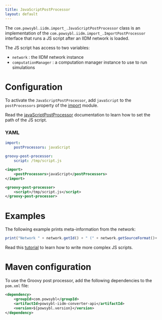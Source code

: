 ```yaml
---
title: JavaScriptPostProcessor
layout: default
---
```


The `com.powsybl.iidm.import_.JavaScriptPostProcessor` class is an implementation of the `com.powsybl.iidm.import_.ImportPostProcessor`
interface that runs a JS script after an IIDM network is loaded.

The JS script has access to two variables:
- `network` : the IIDM network instance
- `computationManager` : a computation manager instance to use to run simulations


# Configuration
To activate the `JavaScriptPostProcessor`, add `javaScript` to the `postProcessors` property of the [import](../../../configuration/modules/import.md)
module.

Read the [javaScriptPostProcessor](../../../configuration/modules/javaScriptPostProcessor.md) documentation to learn how to
set the path of the JS script.

### YAML
```yaml
import:
    postProcessors: javaScript
    
groovy-post-processor:
    script: /tmp/script.js
```

```xml
<import>
    <postProcessors>javaScript</postProcessors>
</import>

<groovy-post-processor>
    <script>/tmp/script.js</script>
</groovy-post-processor>
```

# Examples
The following example prints meta-information from the network:
```javascript
print("Network " + network.getId() + " (" + network.getSourceFormat()+ ") is imported");
```

Read this [tutorial](../../../todo.md) to learn how to write more complex JS scripts.

# Maven configuration
To use the Groovy post processor, add the following dependencies to the `pom.xml` file:
```xml
<dependency>
    <groupId>com.powsybl</groupId>
    <artifactId>powsybl-iidm-converter-api</artifactId>
    <version>${powsybl.version}</version>
</dependency>
```
